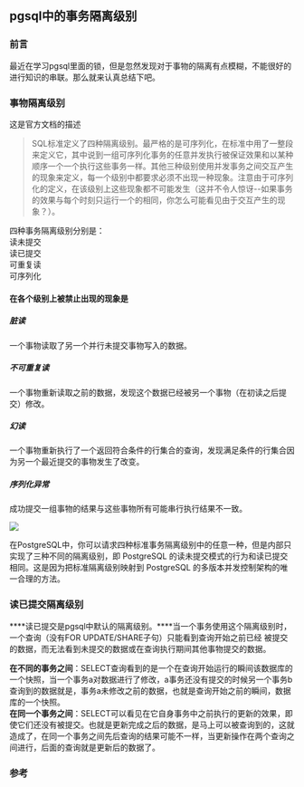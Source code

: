 ## pgsql中的事务隔离级别

### 前言

最近在学习pgsql里面的锁，但是忽然发现对于事物的隔离有点模糊，不能很好的进行知识的串联。那么就来认真总结下吧。


### 事物隔离级别

这是官方文档的描述
>SQL标准定义了四种隔离级别。最严格的是可序列化，在标准中用了一整段来定义它，其中说到一组可序列化事务的任意并发执行被保证效果和以某种顺序一个一个执行这些事务一样。其他三种级别使用并发事务之间交互产生的现象来定义，每一个级别中都要求必须不出现一种现象。注意由于可序列化的定义，在该级别上这些现象都不可能发生（这并不令人惊讶--如果事务的效果与每个时刻只运行一个的相同，你怎么可能看见由于交互产生的现象？）。

四种事务隔离级别分别是：  
读未提交  
读已提交  
可重复读  
可序列化  

#### 在各个级别上被禁止出现的现象是

##### 脏读

一个事物读取了另一个并行未提交事物写入的数据。

##### 不可重复读

一个事物重新读取之前的数据，发现这个数据已经被另一个事物（在初读之后提交）修改。

##### 幻读

一个事物重新执行了一个返回符合条件的行集合的查询，发现满足条件的行集合因为另一个最近提交的事物发生了改变。

##### 序列化异常

成功提交一组事物的结果与这些事物所有可能串行执行结果不一致。

![](https://img2020.cnblogs.com/blog/1237626/202004/1237626-20200408173711728-1923933673.png)

在PostgreSQL中，你可以请求四种标准事务隔离级别中的任意一种，但是内部只实现了三种不同的隔离级别，即 PostgreSQL 的读未提交模式的行为和读已提交相同。这是因为把标准隔离级别映射到 PostgreSQL 的多版本并发控制架构的唯一合理的方法。

### 读已提交隔离级别

****读已提交是pgsql中默认的隔离级别。****当一个事务使用这个隔离级别时，一个查询（没有FOR UPDATE/SHARE子句）只能看到查询开始之前已经
被提交的数据，而无法看到未提交的数据或在查询执行期间其他事物提交的数据。

****在不同的事务之间****：SELECT查询看到的是一个在查询开始运行的瞬间该数据库的一个快照，当一个事务a对数据进行了修改，a事务还没有提交的时候另一个事务b查询到的数据就是，事务a未修改之前的数据，也就是查询开始之前的瞬间，数据库的一个快照。  
****在同一个事务之间****：SELECT可以看见在它自身事务中之前执行的更新的效果，即使它们还没有被提交。也就是更新完成之后的数据，是马上可以被查询到的，这就造成了，在同一个事务之间先后查询的结果可能不一样，当更新操作在两个查询之间进行，后面的查询就是更新后的数据了。  





### 参考
